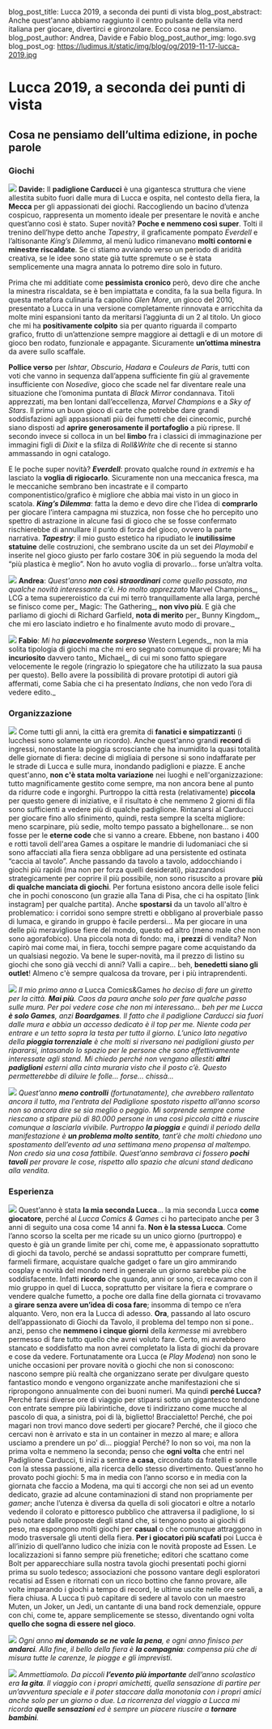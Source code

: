blog_post_title: Lucca 2019, a seconda dei punti di vista
blog_post_abstract: Anche quest'anno abbiamo raggiunto il centro pulsante della vita nerd italiana per giocare, divertirci e gironzolare. Ecco cosa ne pensiamo.
blog_post_author: Andrea, Davide e Fabio
blog_post_author_img: logo.svg
blog_post_og: https://ludimus.it/static/img/blog/og/2019-11-17-lucca-2019.jpg

# Lucca 2019, a seconda dei punti di vista
## Cosa ne pensiamo dell’ultima edizione, in poche parole

### Giochi

<span class="blog-staff-img"> ![](../static/img/staff/masno.jpg?t=1)</span> **Davide:** Il **padiglione Carducci** è una gigantesca struttura che viene allestita subito fuori dalle mura di Lucca e ospita, nel contesto della fiera, la **Mecca** per gli appassionati dei giochi. Raccogliendo un bacino d’utenza cospicuo, rappresenta un momento ideale per presentare le novità e anche quest’anno così è stato. Super novità? **Poche e nemmeno così super**. Tolti il trenino dell’hype detto anche _Tapestry_, il graficamente pompato _Everdell_ e l’altisonante _King’s Dilemma_, al menù ludico rimanevano **molti contorni e minestre riscaldate**. Se ci stiamo avviando verso un periodo di aridità creativa, se le idee sono state già tutte spremute o se è stata semplicemente una magra annata lo potremo dire solo in futuro.

Prima che mi additiate come **pessimista cronico** però, devo dire che anche la minestra riscaldata, se è ben impiattata e condita, fa la sua bella figura. In questa metafora culinaria fa capolino _Glen More_, un gioco del 2010, presentato a Lucca in una versione completamente rinnovata e arricchita da molte mini espansioni tanto da meritarsi l’aggiunta di un 2 al titolo. Un gioco che mi ha **positivamente colpito** sia per quanto riguarda il comparto grafico, frutto di un’attenzione sempre maggiore ai dettagli e di un motore di gioco ben rodato, funzionale e appagante. Sicuramente **un’ottima minestra** da avere sullo scaffale.

**Pollice verso** per _Ishtar_, _Obscurio_, _Hadara_ e _Couleurs de Paris_, tutti con voti che vanno in sequenza dall’appena sufficiente fin giù al gravemente insufficiente con _Nosedive_, gioco che scade nel far diventare reale una situazione che l’omonima puntata di _Black Mirror_ condannava.
Titoli apprezzati, ma ben lontani dall’eccellenza, _Marvel Champions_ e a _Sky of Stars_. Il primo un buon gioco di carte che potrebbe dare grandi soddisfazioni agli appassionati più dei fumetti che dei cinecomic, purché siano disposti ad **aprire generosamente il portafoglio** a più riprese. Il secondo invece si colloca in un bel **limbo** fra i classici di immaginazione per immagini figli di _Dixit_ e la sfilza di _Roll&Write_ che di recente si stanno ammassando in ogni catalogo.

E le poche super novità?
**_Everdell_**: provato qualche round _in extremis_ e ha lasciato la **voglia di rigiocarlo**. Sicuramente non una meccanica fresca, ma le meccaniche sembrano ben incastrate e il comparto componentistico/grafico è migliore che abbia mai visto in un gioco in scatola.
**_King’s Dilemma_**: fatta la demo e devo dire che l’idea di **comprarlo** per giocare l’intera campagna mi stuzzica, non fosse che ho percepito uno spettro di astrazione in alcune fasi di gioco che se fosse confermato rischierebbe di annullare il punto di forza del gioco, ovvero la parte narrativa.
**_Tapestry_**: il mio gusto estetico ha ripudiato le **inutilissime statuine** delle costruzioni, che sembrano uscite da un set dei _Playmobil_ e inserite nel gioco giusto per farlo costare 30€ in più seguendo la moda del “più plastica è meglio”. Non ho avuto voglia di provarlo… forse un’altra volta.

<span class="blog-staff-img"> ![](../static/img/staff/tex.png?t=1)</span> **Andrea**: _Quest'anno **non così straordinari** come quello passato, ma qualche novità interessante c'è. Ho molto apprezzato_ Marvel Champions_, LCG a tema supereroistico da cui mi terrò tranquillamente alla larga, perché se finisco come per_ Magic: The Gathering_, **non vivo più**. E già che parliamo di giochi di Richard Garfield, **nota di merito** per_ Bunny Kingdom_, che mi ero lasciato indietro e ho finalmente avuto modo di provare._

<span class="blog-staff-img"> ![](../static/img/staff/fabio.jpg?t=1)</span> **Fabio**: _Mi ha **piacevolmente sorpreso**_ Western Legends_, non la mia solita tipologia di giochi ma che mi ero segnato comunque di provare; Mi ha **incuriosito** davvero tanto_ Michael_, di cui mi sono fatto spiegare velocemente le regole (ringrazio lo spiegatore che ha utilizzato la sua pausa per questo). Bello avere la possibilità di provare prototipi di autori già affermati, come Sabia che ci ha presentato _Indians_, che non vedo l’ora di vedere edito._ 

### Organizzazione

<span class="blog-staff-img"> ![](../static/img/staff/tex.png?t=1)</span> Come tutti gli anni, la città era gremita di **fanatici e simpatizzanti** (i lucchesi sono solamente un ricordo). Anche quest'anno grandi **record** di ingressi, nonostante la pioggia scrosciante che ha inumidito la quasi totalità delle giornate di fiera: decine di migliaia di persone si sono indaffarate per le strade di Lucca e sulle mura, inondando padiglioni e piazze. E anche quest'anno, **non c'è stata molta variazione** nei luoghi e nell'organizzazione: tutto magnificamente gestito come sempre, ma non ancora bene al punto da ridurre code e ingorghi.
Purtroppo la città resta (relativamente) **piccola** per questo genere di iniziative, e il risultato è che nemmeno 2 giorni di fila sono sufficienti a vedere più di qualche padiglione. Rintanarsi al Carducci per giocare fino allo sfinimento, quindi, resta sempre la scelta migliore: meno scarpinare, più sedie, molto tempo passato a bighellonare... se non fosse per le **eterne code** che si vanno a creare.
Ebbene, non bastano i 400 e rotti tavoli dell'area Games a ospitare le mandrie di ludomaniaci che si sono affacciati alla fiera senza obbligare ad una persistente ed ostinata “caccia al tavolo”. Anche passando da tavolo a tavolo, addocchiando i giochi più rapidi (ma non per forza quelli desiderati), piazzandosi strategicamente per coprire il più possibile, non sono risuscito a provare **più di qualche manciata di giochi**. Per fortuna esistono ancora delle isole felici che in pochi conoscono (un grazie alla Tana di Pisa, che ci ha ospitato [link instagram] per qualche partita).
Anche **spostarsi** da un tavolo all'altro è problematico: i corridoi sono sempre stretti e obbligano al proverbiale passo di lumaca, e girando in gruppo è facile perdersi... Ma per giocare in una delle più meravigliose fiere del mondo, questo ed altro (meno male che non sono agorafobico).
Una piccola nota di fondo: ma, i **prezzi** di vendita? Non capirò mai come mai, in fiera, tocchi sempre pagare come acquistando da un qualsiasi negozio. Va bene le super-novità, ma il prezzo di listino su giochi che sono già vecchi di anni? Valli a capire... beh, **benedetti siano gli outlet**! Almeno c'è sempre qualcosa da trovare, per i più intraprendenti.

<span class="blog-staff-img"> ![](../static/img/staff/masno.jpg?t=1)</span> _Il mio primo anno a_ Lucca Comics&Games _ho deciso di fare un giretto per la città. **Mai più**. Caos da paura anche solo per fare qualche passo sulle mura. Per poi vedere cose che non mi interessano… beh per me Lucca **è solo Games**, anzi **Boardgames**. Il fatto che il padiglione Carducci sia fuori dalle mura e abbia un accesso dedicato è il top per me. Niente coda per entrare e un tetto sopra la testa per tutto il giorno. L’unico lato negativo della **pioggia torrenziale** è che molti si riversano nei padiglioni giusto per ripararsi, intasando lo spazio per le persone che sono effettivamente interessate agli stand. Mi chiedo perché non vengano allestiti **altri padiglioni** esterni alla cinta muraria visto che il posto c’è. Questo permetterebbe di diluire le folle... forse… chissà..._

<span class="blog-staff-img"> ![](../static/img/staff/fabio.jpg?t=1)</span> _Quest’anno **meno controlli** (fortunatamente), che avrebbero rallentato ancora il tutto, ma l’entrata del Padiglione spostato rispetto all’anno scorso non so ancora dire se sia meglio o peggio. Mi sorprende sempre come riescano a stipare più di 80.000 persone in una così piccola città e riuscire comunque a lasciarla vivibile. Purtroppo **la pioggia** e quindi il periodo della manifestazione è **un problema molto sentito**, tant’è che molti chiedono uno spostamento dell’evento ad una settimana meno propensa al maltempo. Non credo sia una cosa fattibile. Quest’anno sembrava ci fossero **pochi tavoli** per provare le cose, rispetto allo spazio che alcuni stand dedicano alla vendita._


### Esperienza
<span class="blog-staff-img"> ![](../static/img/staff/fabio.jpg?t=1)</span> Quest’anno è stata **la mia seconda Lucca**… la mia seconda Lucca **come giocatore**, perché al _Lucca Comics & Games_ ci ho partecipato anche per 3 anni di seguito una cosa come 14 anni fa. **Non è la stessa Lucca**. 
Come l’anno scorso la scelta per me ricade su un unico giorno (purtroppo) e questo è già un grande limite per chi, come me, è appassionato soprattutto di giochi da tavolo, perché se andassi soprattutto per comprare fumetti, farmeli firmare, acquistare qualche gadget o fare un giro ammirando cosplay e novità del mondo nerd in generale un giorno sarebbe più che soddisfacente.
Infatti **ricordo** che quando, anni or sono, ci recavamo con il mio gruppo in quel di Lucca, soprattutto per visitare la fiera e comprare o vendere qualche fumetto, a poche ore dalla fine della giornata ci trovavamo a **girare senza avere un’idea di cosa fare**; insomma di tempo ce n’era alquanto. Vero, non era la Lucca di adesso. **Ora**, passando al lato oscuro dell’appassionato di Giochi da Tavolo, il problema del tempo non si pone.. anzi, penso che **nemmeno i cinque giorni** della _kermesse_ mi avrebbero permesso di fare tutto quello che avrei voluto fare. Certo, mi avrebbero stancato e soddisfatto ma non avrei completato la lista di giochi da provare e cose da vedere. 
Fortunatamente ora Lucca (e _Play Modena_) non sono le uniche occasioni per provare novità o giochi che non si conoscono: nascono sempre più realtà che organizzano serate per divulgare questo fantastico mondo e vengono organizzate anche manifestazioni che si ripropongono annualmente con dei buoni numeri. 
Ma quindi **perché Lucca?** Perché farsi diverse ore di viaggio per stiparsi sotto un gigantesco tendone con entrate sempre più labirintiche, dove ti indirizzano come mucche al pascolo di qua, a sinistra, poi di là, biglietto! Braccialetto! Perché, che poi magari non trovi manco dove sederti per giocare? Perché, che il gioco che cercavi non è arrivato e sta in un container in mezzo al mare; e allora usciamo a prendere un po’ di… pioggia! Perché?
Io non so voi, ma non la prima volta e nemmeno la seconda; penso che **ogni volta** che entri nel Padiglione Carducci, ti inizi a sentire **a casa**, circondato da fratelli e sorelle con la stessa passione, alla ricerca dello stesso divertimento. Quest’anno ho provato pochi giochi: 5 ma in media con l’anno scorso e in media con la giornata che faccio a Modena, ma qui ti accorgi che non sei ad un evento dedicato, grazie ad alcune contaminazioni di stand non propriamente per _gamer_; anche l’utenza è diversa da quella di soli giocatori e oltre a notarlo vedendo il colorato e pittoresco pubblico che attraversa il padiglione, lo si può notare dalle proposte degli stand che, si tengono posto ai giochi di peso, ma espongono molti giochi per **casual** o che comunque attraggono in modo trasversale gli utenti della fiera. 
**Per i giocatori più scafati** poi Lucca è all’inizio di quell’anno ludico che inizia con le novità proposte ad Essen. Le localizzazioni si fanno sempre più frenetiche; editori che scattano come Bolt per apparecchiare sulla nostra tavola giochi presentati pochi giorni prima su suolo tedesco; associazioni che possono vantare degli esploratori recatisi ad Essen e ritornati con un ricco bottino che fanno provare, alle volte imparando i giochi a tempo di record, le ultime uscite nelle ore serali, a fiera chiusa. A Lucca ti può capitare di sedere al tavolo con un maestro Muten, un Joker, un Jedi, un cantante di una band rock demenziale, oppure con chi, come te, appare semplicemente se stesso, diventando ogni volta **quello che sogna di essere nel gioco**.

<span class="blog-staff-img"> ![](../static/img/staff/tex.png?t=1)</span> _Ogni anno **mi domando se ne vale la pena**, e ogni anno finisco per **andarci**. Alla fine, il bello della fiera è **la compagnia**: compensa più che di misura tutte le carenze, le piogge e gli imprevisti._

<span class="blog-staff-img"> ![](../static/img/staff/masno.jpg?t=1)</span> _Ammettiamolo. Da piccoli **l’evento più importante** dell’anno scolastico era **la gita**. Il viaggio con i propri amichetti, quella sensazione di partire per un’avventura speciale e il poter staccare dalla monotonia con i propri amici anche solo per un giorno o due. La ricorrenza del viaggio a Lucca mi ricorda **quelle sensazioni** ed è sempre un piacere riuscire a **tornare bambini**._

